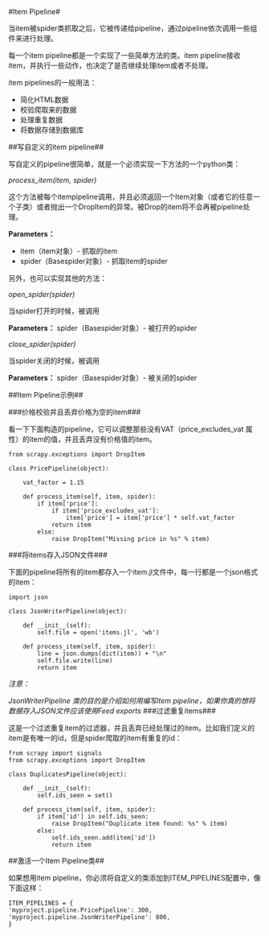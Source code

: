#Item Pipeline#

当item被spider类抓取之后，它被传递给pipeline，通过pipeline依次调用一些组件来进行处理。

每一个item pipeline都是一个实现了一些简单方法的类。item pipeline接收item，并执行一些动作，也决定了是否继续处理item或者不处理。

item pipelines的一般用法：

- 简化HTML数据
- 校验爬取来的数据
- 处理重复数据
- 将数据存储到数据库

##写自定义的item pipeline##

写自定义的pipeline很简单，就是一个必须实现一下方法的一个python类：

*process_item(item, spider)*

这个方法被每个itempipeline调用，并且必须返回一个Item对象（或者它的任意一个子类）或者抛出一个DropItem的异常。被Drop的item将不会再被pipeline处理。

**Parameters：**

- item（item对象）- 抓取的item
- spider（Basespider对象）- 抓取item的spider

另外，也可以实现其他的方法：

*open_spider(spider)*

当spider打开的时候，被调用

**Parameters：** spider（Basespider对象）- 被打开的spider

*close_spider(spider)*

当spider关闭的时候，被调用

**Parameters：** spider（Basespider对象）- 被关闭的spider

##Item Pipeline示例##

###价格校验并且丢弃价格为空的item###

看一下下面构造的pipeline，它可以调整那些没有VAT（price_excludes_vat 属性）的item的值，并且丢弃没有价格值的item。

<pre><code>from scrapy.exceptions import DropItem
 
class PricePipeline(object):
 
    vat_factor = 1.15
 
    def process_item(self, item, spider):
        if item['price']:
            if item['price_excludes_vat']:
                item['price'] = item['price'] * self.vat_factor
            return item
        else:
            raise DropItem("Missing price in %s" % item)</code></pre>
###将items存入JSON文件###

下面的pipeline将所有的item都存入一个item.jl文件中，每一行都是一个json格式的item：

<pre><code>import json
 
class JsonWriterPipeline(object):
 
    def __init__(self):
        self.file = open('items.jl', 'wb')
 
    def process_item(self, item, spider):
        line = json.dumps(dict(item)) + "\n"
        self.file.write(line)
        return item</code></pre>
*注意：*

*JsonWriterPipeline 类的目的是介绍如何用编写item pipeline，如果你真的想将数据存入JSON文件应该使用Feed exports*
###过滤重复items###

这是一个过滤重复item的过滤器，并且丢弃已经处理过的item。比如我们定义的item是有唯一的id，但是spider爬取的item有重复的id：

<pre><code>from scrapy import signals
from scrapy.exceptions import DropItem
 
class DuplicatesPipeline(object):
 
    def __init__(self):
        self.ids_seen = set()
 
    def process_item(self, item, spider):
        if item['id'] in self.ids_seen:
            raise DropItem("Duplicate item found: %s" % item)
        else:
            self.ids_seen.add(item['id'])
            return item</code></pre>
##激活一个Item Pipeline类##

如果想用item pipeline，你必须将自定义的类添加到ITEM_PIPELINES配置中，像下面这样：

<pre><code>ITEM_PIPELINES = {
'myproject.pipeline.PricePipeline': 300,
'myproject.pipeline.JsonWriterPipeline': 800,
}</code></pre>
